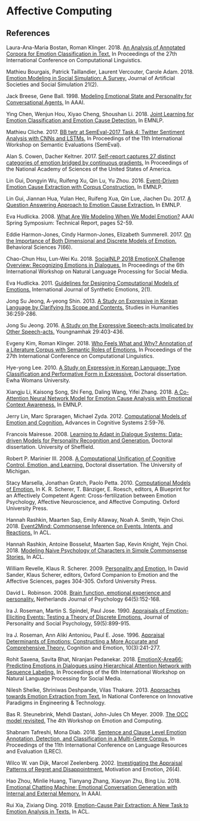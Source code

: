 # Affective Computing

## References

Laura-Ana-Maria Bostan, Roman Klinger. 2018. [An Analysis of Annotated Corpora for Emotion Classification in Text.](https://github.com/threelittlemonkeys/affective-computing/blob/master/references/bostan_et_al_2018.pdf) In Proceedings of the 27th International Conference on Computational Linguistics.

Mathieu Bourgais, Patrick Taillandier, Laurent Vercouter, Carole Adam. 2018. [Emotion Modeling in Social Simulation: A Survey.](https://github.com/threelittlemonkeys/affective-computing/blob/master/references/bourgais_et_al_2018.pdf) Journal of Artificial Societies and Social Simulation 21(2).

Jack Breese, Gene Ball. 1998. [Modeling Emotional State and Personality for Conversational Agents.](https://github.com/threelittlemonkeys/affective-computing/blob/master/references/breese_et_al_1998.pdf) In AAAI.

Ying Chen, Wenjun Hou, Xiyao Cheng, Shoushan Li. 2018. [Joint Learning for Emotion Classification and Emotion Cause Detection.](https://github.com/threelittlemonkeys/affective-computing/blob/master/references/chen_et_al_2018.pdf) In EMNLP.

Mathieu Cliche. 2017. [BB twtr at SemEval-2017 Task 4: Twitter Sentiment Analysis with CNNs and LSTMs.](https://github.com/threelittlemonkeys/affective-computing/blob/master/references/cliche_2017.pdf) In Proceedings of the 11th International Workshop on Semantic Evaluations (SemEval).

Alan S. Cowen, Dacher Keltner. 2017. [Self-report captures 27 distinct categories of emotion bridged by continuous gradients.](https://github.com/threelittlemonkeys/affective-computing/blob/master/references/cowen_et_al_2017.pdf) In Proceedings of the National Academy of Sciences of the United States of America.

Lin Gui, Dongyin Wu, Ruifeng Xu, Qin Lu, Yu Zhou. 2016. [Event-Driven Emotion Cause Extraction with Corpus Construction.](https://github.com/threelittlemonkeys/affective-computing/blob/master/references/gui_et_al_2016.pdf) In EMNLP.

Lin Gui, Jiannan Hua, Yulan Hec, Ruifeng Xua, Qin Lue, Jiachen Du. 2017. [A Question Answering Approach to Emotion Cause Extraction.](https://github.com/threelittlemonkeys/affective-computing/blob/master/references/gui_et_al_2017.pdf) In EMNLP.

Eva Hudlicka. 2008. [What Are We Modeling When We Model Emotion?](https://github.com/threelittlemonkeys/affective-computing/blob/master/references/hudlicka_2008.pdf) AAAI Spring Symposium: Technical Report, pages 52-59.

Eddie Harmon-Jones, Cindy Harmon-Jones, Elizabeth Summerell. 2017. [On the Importance of Both Dimensional and Discrete Models of Emotion.](https://github.com/threelittlemonkeys/affective-computing/blob/master/references/harmon-jones_2017.pdf) Behavioral Sciences 7(66).

Chao-Chun Hsu, Lun-Wei Ku. 2018. [SocialNLP 2018 EmotionX Challenge Overview: Recognizing Emotions in Dialogues.](https://github.com/threelittlemonkeys/affective-computing/blob/master/references/hsu_et_al_2018.pdf) In Proceedings of the 6th International Workshop on Natural Language Processing for Social Media.

Eva Hudlicka. 2011. [Guidelines for Designing Computational Models of Emotions.](https://github.com/threelittlemonkeys/affective-computing/blob/master/references/hudlicka_2011.pdf) International Journal of Synthetic Emotions, 2(1).

Jong Su Jeong, A-yeong Shin. 2013. [A Study on Expressive in Korean Language by Clarifying Its Scope and Contents.](https://github.com/threelittlemonkeys/affective-computing/blob/master/references/jeong_et_al_2013.pdf) Studies in Humanities 36:259-286.

Jong Su Jeong. 2016. [A Study on the Expressive Speech-acts Implicated by Other Speech-acts.](https://github.com/threelittlemonkeys/affective-computing/blob/master/references/jeong_2016.pdf) Youngnamhak 29:403-436.

Evgeny Kim, Roman Klinger. 2018. [Who Feels What and Why? Annotation of a Literature Corpus with Semantic Roles of Emotions.](https://github.com/threelittlemonkeys/affective-computing/blob/master/references/kim_et_al_2018.pdf) In Proceedings of the 27th International Conference on Computational Linguistics.

Hye-yong Lee. 2010. [A Study on Expressive in Korean Language: Type Classification and Performative Form in Expressive.](https://github.com/threelittlemonkeys/affective-computing/blob/master/references/lee_2010.pdf) Doctoral dissertation. Ewha Womans University.

Xiangju Li, Kaisong Song, Shi Feng, Daling Wang, Yifei Zhang. 2018. [A Co-Attention Neural Network Model for Emotion Cause Analysis with Emotional Context Awareness.](https://github.com/threelittlemonkeys/affective-computing/blob/master/references/li_et_al_2018.pdf) In EMNLP.

Jerry Lin, Marc Spraragen, Michael Zyda. 2012. [Computational Models of Emotion and Cognition.](https://github.com/threelittlemonkeys/affective-computing/blob/master/references/lin_et_al_2012.pdf) Advances in Cognitive Systems 2:59-76.

Francois Mairesse. 2008. [Learning to Adapt in Dialogue Systems: Data-driven Models for Personality Recognition and Generation.](https://github.com/threelittlemonkeys/affective-computing/blob/master/references/Mairesse_2008.pdf) Doctoral dissertation. University of Sheffield.

Robert P. Marinier III. 2008. [A Computational Unification of Cognitive Control, Emotion, and Learning.](https://github.com/threelittlemonkeys/affective-computing/blob/master/references/marinier_iii_2008.pdf) Doctoral dissertation. The University of Michigan.

Stacy Marsella, Jonathan Gratch, Paolo Petta. 2010. [Computational Models of Emotion.](https://github.com/threelittlemonkeys/affective-computing/blob/master/references/marsella_et_al_2010.pdf) In K. R. Scherer, T. Bänziger, E. Roesch, editors, A Blueprint for an Affectively Competent Agent: Cross-fertilization between Emotion Psychology, Affective Neuroscience, and Affective Computing. Oxford University Press.

Hannah Rashkin, Maarten Sap, Emily Allaway, Noah A. Smith, Yejin Choi. 2018. [Event2Mind: Commonsense Inference on Events, Intents, and Reactions.](https://github.com/threelittlemonkeys/affective-computing/blob/master/references/rashkin_et_al_2018a.pdf) In ACL.

Hannah Rashkin, Antoine Bosselut, Maarten Sap, Kevin Knight, Yejin Choi. 2018. [Modeling Naive Psychology of Characters in Simple Commonsense Stories.](https://github.com/threelittlemonkeys/affective-computing/blob/master/references/rashkin_et_al_2018b.pdf) In ACL.

William Revelle, Klaus R. Scherer. 2009. [Personality and Emotion.](https://github.com/threelittlemonkeys/affective-computing/blob/master/references/revelle_2009.pdf) In David Sander, Klaus Scherer, editors, Oxford Companion to Emotion and the Affective Sciences, pages 304-305. Oxford University Press.

David L. Robinson. 2008. [Brain function, emotional experience and personality.](https://github.com/threelittlemonkeys/affective-computing/blob/master/references/robinson_2008.pdf) Netherlands Journal of Psychology 64(5):152-168.

Ira J. Roseman, Martin S. Spindel, Paul Jose. 1990. [Appraisals of Emotion-Eliciting Events: Testing a Theory of Discrete Emotions.](https://github.com/threelittlemonkeys/affective-computing/blob/master/references/roseman_et_al_1990.pdf) Journal of Personality and Social Psychology, 59(5):899-915.

Ira J. Roseman, Ann Aliki Antoniou, Paul E. Jose. 1996. [Appraisal Determinants of Emotions: Constructing a More Accurate and Comprehensive Theory.](https://github.com/threelittlemonkeys/affective-computing/blob/master/references/roseman_et_al_1996.pdf) Cognition and Emotion, 10(3):241-277.

Rohit Saxena, Savita Bhat, Niranjan Pedanekar. 2018. [EmotionX-Area66: Predicting Emotions in Dialogues using Hierarchical Attention Network with Sequence Labeling.](https://github.com/threelittlemonkeys/affective-computing/blob/master/references/saxena_et_al_2018.pdf) In Proceedings of the 6th International Workshop on Natural Language Processing for Social Media.

Nilesh Shelke, Shriniwas Deshpande, Vilas Thakare. 2013. [Approaches towards Emotion Extraction from Text.](https://github.com/threelittlemonkeys/affective-computing/blob/master/references/shelke_et_al_2017.pdf) In National Conference on Innovative Paradigms in Engineering & Technology.

Bas R. Steunebrink, Mehdi Dastani, John-Jules Ch Meyer. 2009. [The OCC model revisited.](https://github.com/threelittlemonkeys/affective-computing/blob/master/references/steunebrink_et_al_2009.pdf) The 4th Workshop on Emotion and Computing.

Shabnam Tafreshi, Mona Diab. 2018. [Sentence and Clause Level Emotion Annotation, Detection, and Classification in a Multi-Genre Corpus.](https://github.com/threelittlemonkeys/affective-computing/blob/master/references/tafreshi_et_al_2018.pdf) In Proceedings of the 11th International Conference on Language Resources and Evaluation (LREC).

Wilco W. van Dijk, Marcel Zeelenberg. 2002. [Investigating the Appraisal Patterns of Regret and Disappointment.](https://github.com/threelittlemonkeys/affective-computing/blob/master/references/van_dijk_et_al_2002.pdf) Motivation and Emotion, 26(4).

Hao Zhou, Minlie Huang, Tianyang Zhang, Xiaoyan Zhu, Bing Liu. 2018. [Emotional Chatting Machine: Emotional Conversation Generation with Internal and External Memory.](https://github.com/threelittlemonkeys/affective-computing/blob/master/references/zhou_et_al_2018.pdf) In AAAI.

Rui Xia, Zixiang Ding. 2019. [Emotion-Cause Pair Extraction: A New Task to Emotion Analysis in Texts.](https://github.com/threelittlemonkeys/affective-computing/blob/master/references/xia_et_al_2019.pdf) In ACL.
